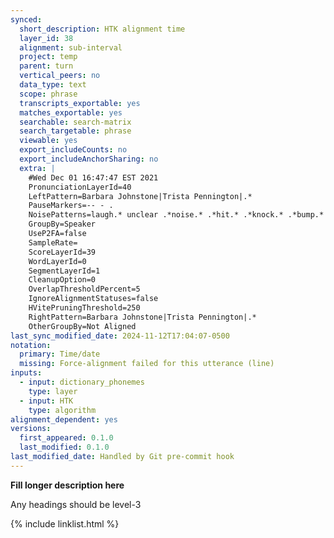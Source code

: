 ```yaml
---
synced:
  short_description: HTK alignment time
  layer_id: 38
  alignment: sub-interval
  project: temp
  parent: turn
  vertical_peers: no
  data_type: text
  scope: phrase
  transcripts_exportable: yes
  matches_exportable: yes
  searchable: search-matrix
  search_targetable: phrase
  viewable: yes
  export_includeCounts: no
  export_includeAnchorSharing: no
  extra: |
    #Wed Dec 01 16:47:47 EST 2021
    PronunciationLayerId=40
    LeftPattern=Barbara Johnstone|Trista Pennington|.*
    PauseMarkers=-- - .
    NoisePatterns=laugh.* unclear .*noise.* .*hit.* .*knock.* .*bump.* .*brush.* .*tap.*
    GroupBy=Speaker
    UseP2FA=false
    SampleRate=
    ScoreLayerId=39
    WordLayerId=0
    SegmentLayerId=1
    CleanupOption=0
    OverlapThresholdPercent=5
    IgnoreAlignmentStatuses=false
    HVitePruningThreshold=250
    RightPattern=Barbara Johnstone|Trista Pennington|.*
    OtherGroupBy=Not Aligned
last_sync_modified_date: 2024-11-12T17:04:07-0500
notation:
  primary: Time/date
  missing: Force-alignment failed for this utterance (line)
inputs:
  - input: dictionary_phonemes
    type: layer
  - input: HTK
    type: algorithm
alignment_dependent: yes
versions:
  first_appeared: 0.1.0
  last_modified: 0.1.0
last_modified_date: Handled by Git pre-commit hook
---
```


**Fill longer description here**

Any headings should be level-3


{% include linklist.html %}
